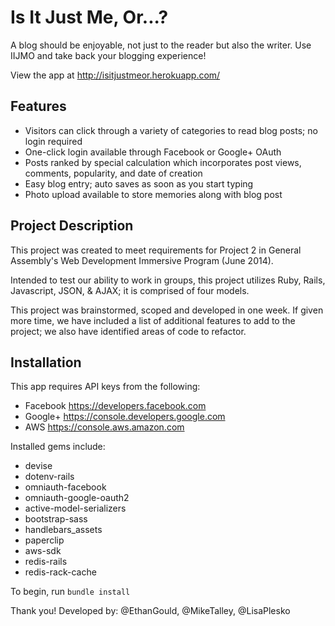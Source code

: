 Is It Just Me, Or...?
=============

A blog should be enjoyable, not just to the reader but also the writer. Use IIJMO and take back your blogging experience!

View the app at http://isitjustmeor.herokuapp.com/

Features
-------
* Visitors can click through a variety of categories to read blog posts; no login required
* One-click login available through Facebook or Google+ OAuth
* Posts ranked by special calculation which incorporates post views, comments, popularity, and date of creation
* Easy blog entry; auto saves as soon as you start typing
* Photo upload available to store memories along with blog post

Project Description
-------
This project was created to meet requirements for Project 2 in General Assembly's Web Development Immersive Program (June 2014).

Intended to test our ability to work in groups, this project utilizes Ruby, Rails, Javascript, JSON, & AJAX; it is comprised of four models.

This project was brainstormed, scoped and developed in one week.  If given more time, we have included a list of additional features to add to the project; we also have identified areas of code to refactor.


Installation
-------

This app requires API keys from the following:
* Facebook  https://developers.facebook.com
* Google+  https://console.developers.google.com
* AWS https://console.aws.amazon.com

Installed gems include:
* devise
* dotenv-rails
* omniauth-facebook
* omniauth-google-oauth2
* active-model-serializers
* bootstrap-sass
* handlebars_assets
* paperclip
* aws-sdk
* redis-rails
* redis-rack-cache

To begin, run `bundle install`


Thank you!
Developed by: @EthanGould, @MikeTalley, @LisaPlesko
